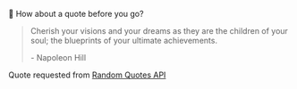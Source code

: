 📣 How about a quote before you go?

> Cherish your visions and your dreams as they are the children of your soul; the blueprints of your ultimate achievements.
>
> <p>- Napoleon Hill</p>

Quote requested from [Random Quotes API](https://github.com/lukePeavey/quotable)
